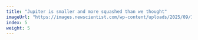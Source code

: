 ```yaml
---
title: "Jupiter is smaller and more squashed than we thought"
imageUrl: "https://images.newscientist.com/wp-content/uploads/2025/09/11142830/SEI_265606409.jpg?width=788"
index: 5
weight: 5
---
```

